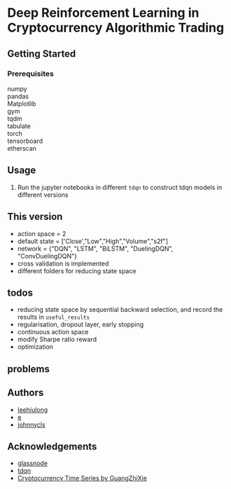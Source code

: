 # Deep Reinforcement Learning in Cryptocurrency Algorithmic Trading


## Getting Started
### Prerequisites
numpy<br/>
pandas<br/>
Matplotlib<br/>
gym<br/>
tqdm<br/>
tabulate<br/>
torch<br/>
tensorboard<br />
etherscan<br/>

## Usage
1. Run the jupyter notebooks in different `tdqn` to construct tdqn models in different versions

## This version
* action space = 2
* default state = ['Close',"Low","High","Volume","s2f"]
* network = {"DQN", "LSTM", "BiLSTM", "DuelingDQN", "ConvDuelingDQN"}
* cross validation is implemented
* different folders for reducing state space

## todos
* reducing state space by sequential backward selection, and record the results in `useful_results`
* regularisation, dropout layer, early stopping
* continuous action space
* modify Sharpe ratio reward
* optimization

## problems

## Authors
* [leehiulong](https://github.com/leehiulong)
* [e](https://github.com/Nonug)
* [johnnycls](https://github.com/johnnycls)

## Acknowledgements
* [glassnode](https://glassnode.com/)
* [tdqn](https://github.com/ThibautTheate/An-Application-of-Deep-Reinforcement-Learning-to-Algorithmic-Trading)
* [Cryptocurrency Time Series by GuangZhiXie](https://github.com/guangzhixie/cryptocurrency-time-series)